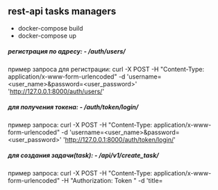 ## rest-api tasks managers
- docker-compose build
- docker-compose up

##### регистрация по адресу: -  /auth/users/

пример запроса для регистрации:
curl -X POST -H "Content-Type: application/x-www-form-urlencoded" -d 'username=<user_name>&password=<user_password>' 'http://127.0.0.1:8000/auth/users/'

##### для получения токена: - /auth/token/login/

пример запроса:
curl -X POST -H "Content-Type: application/x-www-form-urlencoded" -d 'username=<user_name>&password=<user_password>' 'http://127.0.0.1:8000/auth/token/login/'

##### для создания задачи(task): - /api/v1/create_task/

пример запроса:
curl -X POST -H "Content-Type: application/x-www-form-urlencoded" -H "Authorization: Token <TOKEN>"  -d 'title=<title>&description=<description_task>&status=<status_task>&planned_completion_date=<planned_date>' 'http://127.0.0.1:8000/api/v1/create_task/'

##### для запроса всех задач: - /api/v1/tasks/

возможные параметры: -  status_tasks(/api/v1/tasks/?status_tasks=<status_tasks), 
planned_completion_date (/api/v1/tasks/?planned_completion_date=<planned_date>), 
или оба вместе (/api/v1/tasks/?status_tasks=<status>&planned_completion_date=<1999-12-13>),

пример запроса:
curl -H "Content-Type: application/x-www-form-urlencoded" -H "Authorization: Token <TOKEN>" 'http://127.0.0.1:8000/api/v1/tasks/'

##### для изменения задачи: - /api/v1/task_update/<id_task>/

пример запроса:
curl -X POST -H "Content-Type: application/x-www-form-urlencoded" 
-H "Authorization: Token <TOKEN>" -d 'title=<title>&description=<description_task>&status=<status_task>&planned_completion_date=<1999-12-29>' 'http://127.0.0.1:8000/api/v1/task_update/<id_task>/'
